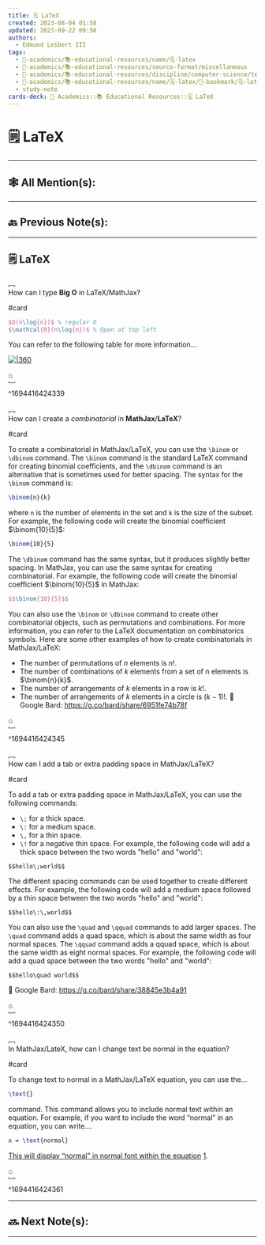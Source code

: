 ```yaml
---
title: 🗒️ LaTeX
created: 2023-08-04 01:58
updated: 2023-09-22 09:56
authors:
  - Edmund Leibert III
tags:
  - 🔴-academics/📚-educational-resources/name/🗒️-latex
  - 🔴-academics/📚-educational-resources/source-format/miscellaneous
  - 🔴-academics/📚-educational-resources/discipline/computer-science/technology/latex
  - 🔴-academics/📚-educational-resources/name/🗒️-latex/🔖-bookmark/🗒️-latex
  - study-note
cards-deck: 🔴 Academics::📚 Educational Resources::🗒️ LaTeX
---
```


# 🗒️ LaTeX

---

## 🕸️ All Mention(s): 

---

## 🔙 Previous Note(s):

---

## 🗒️ LaTeX

﹇<br>
How can I type **Big O** in LaTeX/MathJax? 

#card

```latex
$O(n\log{n})$ % regular O
$\mathcal{0}(n\log{n})$ % Open at top left
```

You can refer to the following table for more information…

[![|360](https://i0.wp.com/texblog.org/Wordpress/wp-content/uploads/2014/06/big-o-bachmann-landau-notations-latex1.png?w=839&ssl=1)](https://i0.wp.com/texblog.org/Wordpress/wp-content/uploads/2014/06/big-o-bachmann-landau-notations-latex1.png?w=839&ssl=1)

⌂
<br>﹈<br>^1694416424339



﹇<br>
How can I create a _combinatorial_ in **MathJax**/**LaTeX**?

#card 

To create a combinatorial in MathJax/LaTeX, you can use the `\binom` or `\dbinom` command. The `\binom` command is the standard LaTeX command for creating binomial coefficients, and the `\dbinom` command is an alternative that is sometimes used for better spacing.
The syntax for the `\binom` command is:
```latex
\binom{n}{k}
```
where `n` is the number of elements in the set and `k` is the size of the subset. For example, the following code will create the binomial coefficient $\binom{10}{5}$:
```latex
\binom{10}{5}
```
The `\dbinom` command has the same syntax, but it produces slightly better spacing.
In MathJax, you can use the same syntax for creating combinatorial. For example, the following code will create the binomial coefficient $\binom{10}{5}$ in MathJax:
```latex
$$\binom{10}{5}$$
```
You can also use the `\binom` or `\dbinom` command to create other combinatorial objects, such as permutations and combinations. For more information, you can refer to the LaTeX documentation on combinatorics symbols.
Here are some other examples of how to create combinatorials in MathJax/LaTeX:
- The number of permutations of $n$ elements is $n!$.
- The number of combinations of $k$ elements from a set of n elements is $\binom{n}{k}$.
- The number of arrangements of $k$ elements in a row is $k!$.
- The number of arrangements of $k$ elements in a circle is $(k−1)!$.
🤖 Google Bard: https://g.co/bard/share/6951fe74b78f

⌂
<br>﹈<br>^1694416424345



﹇<br>
How can I add a tab or extra padding space in MathJax/LaTeX?

#card 

To add a tab or extra padding space in MathJax/LaTeX, you can use the following commands:
- `\;` for a thick space.
- `\:` for a medium space.
- `\,` for a thin space.
- `\!` for a negative thin space.
For example, the following code will add a thick space between the two words "hello" and "world":
```
$$hello\;world$$
```
The different spacing commands can be used together to create different effects. For example, the following code will add a medium space followed by a thin space between the two words "hello" and "world":
```
$$hello\:\,world$$
```
You can also use the `\quad` and `\qquad` commands to add larger spaces. The `\quad` command adds a quad space, which is about the same width as four normal spaces. The `\qquad` command adds a qquad space, which is about the same width as eight normal spaces.
For example, the following code will add a quad space between the two words "hello" and "world":
```
$$hello\quad world$$
```
🤖 Google Bard: https://g.co/bard/share/38845e3b4a91

⌂
<br>﹈<br>^1694416424350



﹇<br>
In MathJax/LateX, how can I change text be normal in the equation?

#card 

To change text to normal in a MathJax/LaTeX equation, you can use the… 

```latex
\text{}
``` 

command. This command allows you to include normal text within an equation. For example, if you want to include the word “normal” in an equation, you can write…. 

```latex
x = \text{normal}
```

[This will display “normal” in normal font within the equation](https://tex.stackexchange.com/questions/39515/is-there-a-way-to-set-math-mode-font-non-italic) [1](https://tex.stackexchange.com/questions/39515/is-there-a-way-to-set-math-mode-font-non-italic).

⌂
<br>﹈<br>^1694416424361




---

## 🔜 Next Note(s):

---
